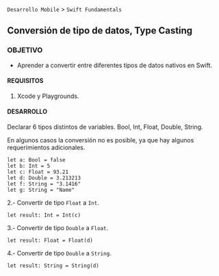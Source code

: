 

`Desarrollo Mobile` > `Swift Fundamentals`

## Conversión de tipo de datos, Type Casting

### OBJETIVO

- Aprender a convertir entre diferentes tipos de datos nativos en Swift.

#### REQUISITOS

1. Xcode y Playgrounds.

#### DESARROLLO

Declarar 6 tipos distintos de variables. Bool, Int, Float, Double, String.

En algunos casos la conversión no es posible, ya que hay algunos requerimientos adicionales.

```
let a: Bool = false
let b: Int = 5
let c: Float = 93.21
let d: Double = 3.213213
let f: String = "3.1416"
let g: String = "Name"
```

2.- Convertir de tipo `Float` a `Int`.

```
let result: Int = Int(c)
```

3.- Convertir de tipo `Double` a `Float`.

```
let result: Float = Float(d)
```

4.- Convertir de tipo `Double` a `String`.

```
let result: String = String(d)
```



